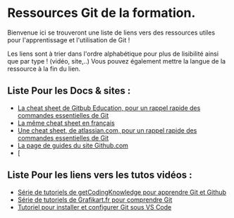 # Ressources Git de la formation.  

Bienvenue ici se trouveront une liste de liens vers des ressources utiles pour l'apprentissage et l'utilisation de Git !  

Les liens sont à trier dans l'ordre alphabétique pour plus de lisibilité ainsi que par type ! (vidéo, site,..)
Vous pouvez également mettre la langue de la ressource à la fin du lien.

## Liste Pour les Docs & sites :   

* [La cheat sheet de Gitbub Education, pour un rappel rapide des commandes essentielles de Git](https://education.github.com/git-cheat-sheet-education.pdf)
* [La même cheat sheet en français](https://training.github.com/downloads/fr/github-git-cheat-sheet.pdf)
* [Une cheat sheet, de atlassian.com, pour un rappel rapide des commandes essentielles de Git](https://www.atlassian.com/git/tutorials/atlassian-git-cheatsheet)
* [La page de guides du site Github.com](https://guides.github.com/)
* [


## Liste Pour les liens vers les tutos vidéos : 

* [Série de tutoriels de getCodingKnowledge pour apprendre Git et Github](https://www.youtube.com/playlist?list=PLuWyq_EO5_AJO0AOFGp4Dte1VuabRbKsf)
* [Série de tutoriels de Grafikart.fr pour comprendre Git](https://www.youtube.com/playlist?list=PLjwdMgw5TTLXuY5i7RW0QqGdW0NZntqiP)
* [Tutoriel pour installer et configurer Git sous VS Code](https://www.youtube.com/watch?v=tx2_sZhyLS8)